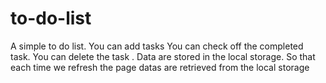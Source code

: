 # to-do-list

A simple to do list.
You can add tasks
You can check off the completed task.
You can delete the task .
Data are stored in the local storage. So that each time we refresh the page datas are retrieved from the local storage 
